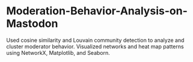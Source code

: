 # Moderation-Behavior-Analysis-on-Mastodon
Used cosine similarity and Louvain community detection to analyze and cluster moderator behavior. Visualized networks and heat map patterns using NetworkX, Matplotlib, and Seaborn.
